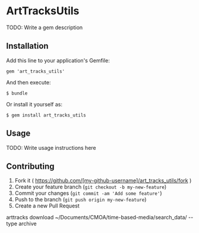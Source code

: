   # ArtTracksUtils

TODO: Write a gem description

## Installation

Add this line to your application's Gemfile:

    gem 'art_tracks_utils'

And then execute:

    $ bundle

Or install it yourself as:

    $ gem install art_tracks_utils

## Usage

TODO: Write usage instructions here

## Contributing

1. Fork it ( https://github.com/[my-github-username]/art_tracks_utils/fork )
2. Create your feature branch (`git checkout -b my-new-feature`)
3. Commit your changes (`git commit -am 'Add some feature'`)
4. Push to the branch (`git push origin my-new-feature`)
5. Create a new Pull Request

 arttracks download ~/Documents/CMOA/time-based-media/search_data/  --type archive

